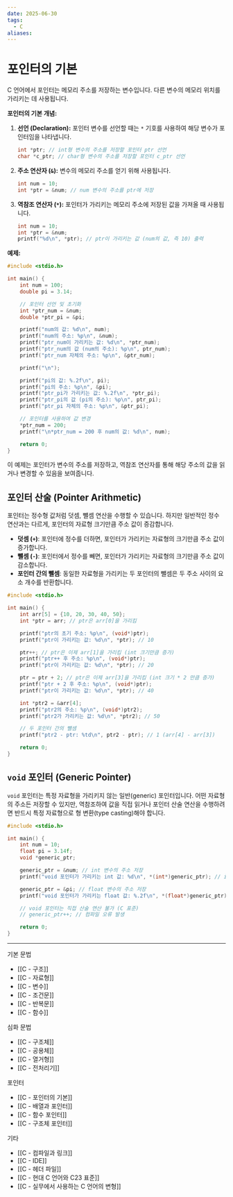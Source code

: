 ```yaml
---
date: 2025-06-30
tags:
  - C
aliases:
---
```


# 포인터의 기본

C 언어에서 포인터는 메모리 주소를 저장하는 변수입니다. 다른 변수의 메모리 위치를 가리키는 데 사용됩니다.

**포인터의 기본 개념:**

1.  **선언 (Declaration):**
    포인터 변수를 선언할 때는 `*` 기호를 사용하여 해당 변수가 포인터임을 나타냅니다.
    ```c
    int *ptr; // int형 변수의 주소를 저장할 포인터 ptr 선언
    char *c_ptr; // char형 변수의 주소를 저장할 포인터 c_ptr 선언
    ```

2.  **주소 연산자 (`&`):**
    변수의 메모리 주소를 얻기 위해 사용됩니다.
    ```c
    int num = 10;
    int *ptr = &num; // num 변수의 주소를 ptr에 저장
    ```

3.  **역참조 연산자 (`*`):**
    포인터가 가리키는 메모리 주소에 저장된 값을 가져올 때 사용됩니다.
    ```c
    int num = 10;
    int *ptr = &num;
    printf("%d\n", *ptr); // ptr이 가리키는 값 (num의 값, 즉 10) 출력
    ```

**예제:**

```c
#include <stdio.h>

int main() {
    int num = 100;
    double pi = 3.14;

    // 포인터 선언 및 초기화
    int *ptr_num = &num;
    double *ptr_pi = &pi;

    printf("num의 값: %d\n", num);
    printf("num의 주소: %p\n", &num);
    printf("ptr_num이 가리키는 값: %d\n", *ptr_num);
    printf("ptr_num의 값 (num의 주소): %p\n", ptr_num);
    printf("ptr_num 자체의 주소: %p\n", &ptr_num);

    printf("\n");

    printf("pi의 값: %.2f\n", pi);
    printf("pi의 주소: %p\n", &pi);
    printf("ptr_pi가 가리키는 값: %.2f\n", *ptr_pi);
    printf("ptr_pi의 값 (pi의 주소): %p\n", ptr_pi);
    printf("ptr_pi 자체의 주소: %p\n", &ptr_pi);

    // 포인터를 사용하여 값 변경
    *ptr_num = 200;
    printf("\n*ptr_num = 200 후 num의 값: %d\n", num);

    return 0;
}
```

이 예제는 포인터가 변수의 주소를 저장하고, 역참조 연산자를 통해 해당 주소의 값을 읽거나 변경할 수 있음을 보여줍니다.

## 포인터 산술 (Pointer Arithmetic)

포인터는 정수형 값처럼 덧셈, 뺄셈 연산을 수행할 수 있습니다. 하지만 일반적인 정수 연산과는 다르게, 포인터의 자료형 크기만큼 주소 값이 증감합니다.

*   **덧셈 (`+`)**: 포인터에 정수를 더하면, 포인터가 가리키는 자료형의 크기만큼 주소 값이 증가합니다.
*   **뺄셈 (`-`)**: 포인터에서 정수를 빼면, 포인터가 가리키는 자료형의 크기만큼 주소 값이 감소합니다.
*   **포인터 간의 뺄셈**: 동일한 자료형을 가리키는 두 포인터의 뺄셈은 두 주소 사이의 요소 개수를 반환합니다.

```c
#include <stdio.h>

int main() {
    int arr[5] = {10, 20, 30, 40, 50};
    int *ptr = arr; // ptr은 arr[0]을 가리킴

    printf("ptr의 초기 주소: %p\n", (void*)ptr);
    printf("ptr이 가리키는 값: %d\n", *ptr); // 10

    ptr++; // ptr은 이제 arr[1]을 가리킴 (int 크기만큼 증가)
    printf("ptr++ 후 주소: %p\n", (void*)ptr);
    printf("ptr이 가리키는 값: %d\n", *ptr); // 20

    ptr = ptr + 2; // ptr은 이제 arr[3]을 가리킴 (int 크기 * 2 만큼 증가)
    printf("ptr + 2 후 주소: %p\n", (void*)ptr);
    printf("ptr이 가리키는 값: %d\n", *ptr); // 40

    int *ptr2 = &arr[4];
    printf("ptr2의 주소: %p\n", (void*)ptr2);
    printf("ptr2가 가리키는 값: %d\n", *ptr2); // 50

    // 두 포인터 간의 뺄셈
    printf("ptr2 - ptr: %td\n", ptr2 - ptr); // 1 (arr[4] - arr[3])

    return 0;
}
```

## `void` 포인터 (Generic Pointer)

`void` 포인터는 특정 자료형을 가리키지 않는 일반(generic) 포인터입니다. 어떤 자료형의 주소든 저장할 수 있지만, 역참조하여 값을 직접 읽거나 포인터 산술 연산을 수행하려면 반드시 특정 자료형으로 형 변환(type casting)해야 합니다.

```c
#include <stdio.h>

int main() {
    int num = 10;
    float pi = 3.14f;
    void *generic_ptr;

    generic_ptr = &num; // int 변수의 주소 저장
    printf("void 포인터가 가리키는 int 값: %d\n", *(int*)generic_ptr); // int*로 형 변환 후 역참조

    generic_ptr = &pi; // float 변수의 주소 저장
    printf("void 포인터가 가리키는 float 값: %.2f\n", *(float*)generic_ptr); // float*로 형 변환 후 역참조

    // void 포인터는 직접 산술 연산 불가 (C 표준)
    // generic_ptr++; // 컴파일 오류 발생

    return 0;
}
```

---
 기본 문법
 - [[C - 구조]]
 - [[C - 자료형]]
 - [[C - 변수]]
 - [[C - 조건문]]
 - [[C - 반복문]]
 - [[C - 함수]]

심화 문법
 - [[C - 구조체]]
 - [[C - 공용체]]
 - [[C - 열거형]]
 - [[C - 전처리기]]

 포인터
 - [[C - 포인터의 기본]]
 - [[C - 배열과 포인터]]
 - [[C - 함수 포인터]]
 - [[C - 구조체 포인터]]

 기타
 - [[C - 컴파일과 링크]]
 - [[C - IDE]]
 - [[C - 헤더 파일]]
 - [[C - 현대 C 언어와 C23 표준]]
 - [[C - 실무에서 사용하는 C 언어의 변형]]